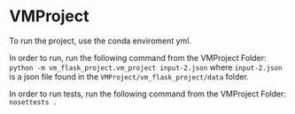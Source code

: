 # VMProject

To run the project, use the conda enviroment yml.

In order to run, run the following command from the VMProject Folder:
```python -m vm_flask_project.vm_project input-2.json``` 
where ```input-2.json``` is a json file found in the ```VMProject/vm_flask_project/data``` folder.


In order to run tests, run the following command from the VMProject Folder:
```nosettests .```
